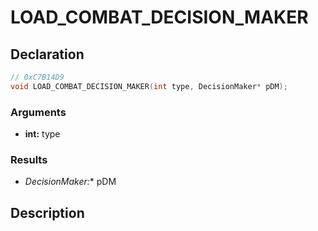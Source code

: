 # LOAD_COMBAT_DECISION_MAKER

## Declaration
```cpp
// 0xC7B14D9
void LOAD_COMBAT_DECISION_MAKER(int type, DecisionMaker* pDM);
```

### Arguments
- **int:** type

### Results
- **DecisionMaker*:** pDM

## Description
